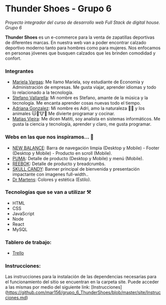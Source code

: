# Thunder Shoes - Grupo 6
*Proyecto integrador del curso de desarrollo web Full Stack de digital house. Grupo 6*

**Thunder Shoes** es un e-commerce para la venta de zapatillas deportivas de diferentes marcas. En nuestra web van a poder encontrar calzado deportivo moderno tanto para hombres como para mujeres. Nos enfocamos en personas jóvenes que busquen calzados que les brinden comodidad y confort.

### Integrantes
- [Mariela Vargas](https://github.com/mar156): Me llamo Mariela, soy estudiante de Economía y Administración de empresas. Me gusta viajar, aprender idiomas y todo lo relacionado a la tecnología.
- [Stefano Vallarella](https://github.com/stefanovallarella): Mi nombre es Stefano, amante de la música y la tecnología. Me encanta aprender cosas nuevas todo el tiempo.
- [Adriana Gonzalez](https://github.com/AdrianaEG): Mi nombre es Adri, amo la naturaleza :cactus::ocean: y los animales :cat::dog::cow::panda_face: Me divierte programar y cocinar.
- [Matias Vieira](https://github.com/MatuteDV): Me dicen Matiti, soy analista en sistemas informáticos. Me gusta la ciencia y tecnología, aprender y claro, me gusta programar.

### Webs en las que nos inspiramos... :pencil:
- [NEW BALANCE](https://www.newbalance.com/): Barra de navegación limpia (Desktop y Mobile) - Footer (Desktop y Mobile) - Producto en scroll (Mobile). 
- [PUMA](https://us.puma.com/): Detalle de producto (Desktop y Mobile) y menú (Mobile).
- [REEBOK](https://www.reebok.com.ar/): Detalle de producto y breadcrumbs.
- [SKULL CANDY](https://www.skullcandy.com/): Banner principal de bienvenida y presentación impactante con imagenes full-width..
- [Dr Martens](https://www.drmartens.com/ar/es_ar/): Colores y estética (Estilo).

### Tecnologías que se van a utilizar :hammer_and_pick:
- HTML
- CSS
- JavaScript
- Node 
- React
- MySQL

### Tablero de trabajo:
 - [Trello](https://trello.com/b/e4QPLD2E)


### Instrucciones:
Las instrucciones para la instalación de las dependencias necesarias para el funcionamiento del sitio se encuentran en la carpeta site. Puede acceder a las mismas por medio del siguiente link: [Instrucciones] (https://github.com/mar156/grupo_6_ThunderShoes/blob/master/site/Instrucciones.md)
